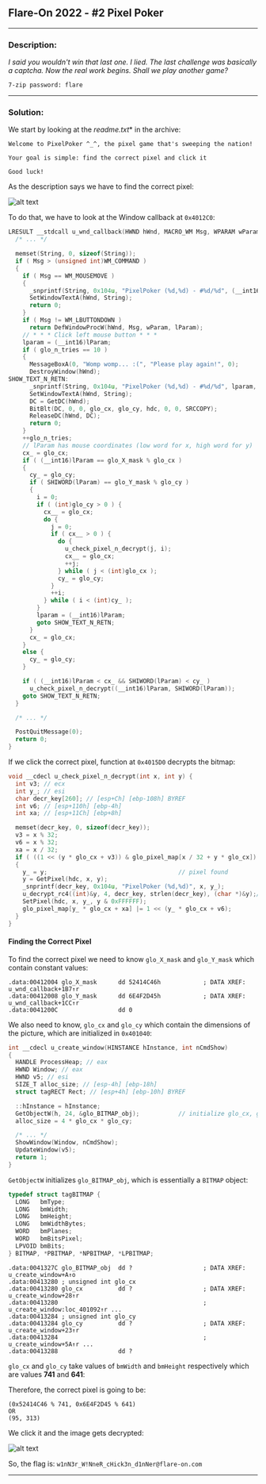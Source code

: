 ## Flare-On 2022 - #2 Pixel Poker
___

### Description: 

*I said you wouldn't win that last one. I lied. The last challenge was basically a captcha. Now the real work begins. Shall we play another game?*

`7-zip password: flare`

___

### Solution:

We start by looking at the *readme.txt** in the archive:
```
Welcome to PixelPoker ^_^, the pixel game that's sweeping the nation!

Your goal is simple: find the correct pixel and click it

Good luck!
```

As the description says we have to find the correct pixel:

![alt text](images/intro.png "")

To do that, we have to look at the Window callback at `0x4012C0`:
```c
LRESULT __stdcall u_wnd_callback(HWND hWnd, MACRO_WM Msg, WPARAM wParam, LPARAM lParam) {
  /* ... */

  memset(String, 0, sizeof(String));
  if ( Msg > (unsigned int)WM_COMMAND )
  {
    if ( Msg == WM_MOUSEMOVE )
    {
      _snprintf(String, 0x104u, "PixelPoker (%d,%d) - #%d/%d", (__int16)lParam, SHIWORD(lParam), glo_n_tries, 10);
      SetWindowTextA(hWnd, String);
      return 0;
    }
    if ( Msg != WM_LBUTTONDOWN )
      return DefWindowProcW(hWnd, Msg, wParam, lParam);
    // * * * Click left mouse button * * *
    lparam = (__int16)lParam;
    if ( glo_n_tries == 10 )
    {
      MessageBoxA(0, "Womp womp... :(", "Please play again!", 0);
      DestroyWindow(hWnd);
SHOW_TEXT_N_RETN:
      _snprintf(String, 0x104u, "PixelPoker (%d,%d) - #%d/%d", lparam, SHIWORD(lParam), glo_n_tries, 10);
      SetWindowTextA(hWnd, String);
      DC = GetDC(hWnd);
      BitBlt(DC, 0, 0, glo_cx, glo_cy, hdc, 0, 0, SRCCOPY);
      ReleaseDC(hWnd, DC);
      return 0;
    }
    ++glo_n_tries;
    // lParam has mouse coordinates (low word for x, high word for y)
    cx_ = glo_cx;
    if ( (__int16)lParam == glo_X_mask % glo_cx )
    {
      cy_ = glo_cy;
      if ( SHIWORD(lParam) == glo_Y_mask % glo_cy )
      {
        i = 0;
        if ( (int)glo_cy > 0 ) {
          cx__ = glo_cx;
          do {
            j = 0;
            if ( cx__ > 0 ) {
              do {
                u_check_pixel_n_decrypt(j, i);
                cx__ = glo_cx;
                ++j;
              } while ( j < (int)glo_cx );
              cy_ = glo_cy;
            }
            ++i;
          } while ( i < (int)cy_ );
        }
        lparam = (__int16)lParam;
        goto SHOW_TEXT_N_RETN;
      }
      cx_ = glo_cx;
    }
    else {
      cy_ = glo_cy;
    }

    if ( (__int16)lParam < cx_ && SHIWORD(lParam) < cy_ )
      u_check_pixel_n_decrypt((__int16)lParam, SHIWORD(lParam));
    goto SHOW_TEXT_N_RETN;
  }

  /* ... */

  PostQuitMessage(0);
  return 0;
}
```

If we click the correct pixel, function at `0x4015D0` decrypts the bitmap:
```c
void __cdecl u_check_pixel_n_decrypt(int x, int y) {
  int v3; // ecx
  int y_; // esi
  char decr_key[260]; // [esp+Ch] [ebp-108h] BYREF
  int v6; // [esp+110h] [ebp-4h]
  int xa; // [esp+11Ch] [ebp+8h]

  memset(decr_key, 0, sizeof(decr_key));
  v3 = x % 32;
  v6 = x % 32;
  xa = x / 32;
  if ( ((1 << (y * glo_cx + v3)) & glo_pixel_map[x / 32 + y * glo_cx]) == 0 )// check pixel
  {
    y_ = y;                                     // pixel found
    y = GetPixel(hdc, x, y);
    _snprintf(decr_key, 0x104u, "PixelPoker (%d,%d)", x, y_);
    u_decrypt_rc4((int)&y, 4, decr_key, strlen(decr_key), (char *)&y);// set y
    SetPixel(hdc, x, y_, y & 0xFFFFFF);
    glo_pixel_map[y_ * glo_cx + xa] |= 1 << (y_ * glo_cx + v6);
  }
}
```

#### Finding the Correct Pixel

To find the correct pixel we need to know `glo_X_mask` and `glo_Y_mask` which contain
constant values:
```assembly
.data:00412004 glo_X_mask      dd 52414C46h            ; DATA XREF: u_wnd_callback+1B7↑r
.data:00412008 glo_Y_mask      dd 6E4F2D45h            ; DATA XREF: u_wnd_callback+1CC↑r
.data:0041200C                 dd 0
```

We also need to know, `glo_cx` and `glo_cy` which contain the dimensions of the picture,
which are initialized in `0x401040`:
```c
int __cdecl u_create_window(HINSTANCE hInstance, int nCmdShow)
{
  HANDLE ProcessHeap; // eax
  HWND Window; // eax
  HWND v5; // esi
  SIZE_T alloc_size; // [esp-4h] [ebp-18h]
  struct tagRECT Rect; // [esp+4h] [ebp-10h] BYREF

  ::hInstance = hInstance;
  GetObjectW(h, 24, &glo_BITMAP_obj);           // initialize glo_cx, glo_cy
  alloc_size = 4 * glo_cx * glo_cy;

  /* ... */
  ShowWindow(Window, nCmdShow);
  UpdateWindow(v5);
  return 1;
}
```

`GetObjectW` initializes `glo_BITMAP_obj`, which is essentially a `BITMAP` object:
```c
typedef struct tagBITMAP {
  LONG   bmType;
  LONG   bmWidth;
  LONG   bmHeight;
  LONG   bmWidthBytes;
  WORD   bmPlanes;
  WORD   bmBitsPixel;
  LPVOID bmBits;
} BITMAP, *PBITMAP, *NPBITMAP, *LPBITMAP;
```

```assembly
.data:0041327C glo_BITMAP_obj  dd ?                    ; DATA XREF: u_create_window+A↑o
.data:00413280 ; unsigned int glo_cx
.data:00413280 glo_cx          dd ?                    ; DATA XREF: u_create_window+28↑r
.data:00413280                                         ; u_create_window:loc_401092↑r ...
.data:00413284 ; unsigned int glo_cy
.data:00413284 glo_cy          dd ?                    ; DATA XREF: u_create_window+23↑r
.data:00413284                                         ; u_create_window+5A↑r ...
.data:00413288                 dd ?
```

`glo_cx` and `glo_cy` take values of `bmWidth` and `bmHeight` respectively
which are values **741** and **641**:

Therefore, the correct pixel is going to be:
```
(0x52414C46 % 741, 0x6E4F2D45 % 641)
OR
(95, 313)
```

We click it and the image gets decrypted:

![alt text](images/winner.png "")

So, the flag is: `w1nN3r_W!NneR_cHick3n_d1nNer@flare-on.com`
___
